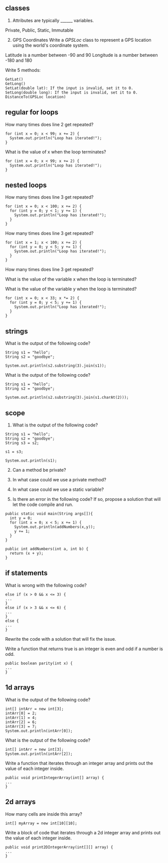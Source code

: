 ## classes

1. Attributes are typically ______ variables.

Private, Public, Static, Immutable

2. GPS Coordinates
Write a *GPSLoc* class to represent a GPS location using the world's coordinate system.

Latitude is a number between -90 and 90
Longitude is a number between -180 and 180

Write 5 methods:

```
GetLat()
GetLong()
SetLat(double lat): If the input is invalid, set it to 0.
SetLong(double long): If the input is invalid, set it to 0.
DistanceTo(GPSLoc location)
```

## regular for loops

How many times does line 2 get repeated?

```
for (int x = 0; x < 99; x += 2) {
  System.out.println("Loop has iterated!");
}
```

What is the value of x when the loop terminates?

```
for (int x = 0; x < 99; x += 2) {
  System.out.println("Loop has iterated!");
}
```

## nested loops

How many times does line 3 get repeated?

```
for (int x = 0; x < 100; x += 2) {
  for (int y = 0; y < 1; y += 1) {
    System.out.println("Loop has iterated!");
  }
}
```

How many times does line 3 get repeated?

```
for (int x = 1; x < 100; x += 2) {
  for (int y = 0; y < 5; y += 1) {
    System.out.println("Loop has iterated!");
  }
}
```

How many times does line 3 get repeated?

What is the value of the variable x when the loop is terminated?

What is the value of the variable y when the loop is terminated?

```
for (int x = 0; x < 33; x *= 2) {
  for (int y = 0; y < 5; y += 1) {
    System.out.println("Loop has iterated!");
  }
}
```

## strings

What is the output of the following code?

```
String s1 = "hello";
String s2 = "goodbye";

System.out.println(s2.substring(3).join(s1));
```

What is the output of the following code?

```
String s1 = "hello";
String s2 = "goodbye";

System.out.println(s2.substring(3).join(s1.charAt(2)));
```

## scope

1. What is the output of the following code?

```
String s1 = "hello";
String s2 = "goodbye";
String s3 = s2;

s1 = s3;

System.out.println(s1);
```

2. Can a method be private?

3. In what case could we use a private method?

4. In what case could we use a static variable?

5. Is there an error in the following code? If so, propose a solution that will let the code compile and run.

```
public static void main(String args[]){
  int y = 0;
  for (int x = 0; x < 5; x += 1) {
    System.out.println(addNumbers(x,y));
    y += 1;
  }
}

public int addNumbers(int a, int b) {
  return (x + y);
}
```


## if statements

What is wrong with the following code?

```
else if (x > 0 && x <= 3) {
...
}
else if (x > 3 && x <= 6) {
...
}
else {
...
}
```

Rewrite the code with a solution that will fix the issue.


Write a function that returns true is an integer is even and odd if a number is odd.
```
public boolean parity(int x) {
...
}
```

## 1d arrays

What is the output of the following code?

```
int[] intArr = new int[3];
intArr[0] = 2;
intArr[1] = 4;
intArr[2] = 6;
intArr[3] = 7;
System.out.println(intArr[0]);
```


What is the output of the following code?

```
int[] intArr = new int[3];
System.out.println(intArr[2]);
```

Write a function that iterates through an integer array and prints out the value of each integer inside.

```
public void printIntegerArray(int[] array) {
...
}
```

## 2d arrays

How many cells are inside this array?

```
int[] myArray = new int[10][10];
```

Write a block of code that iterates through a 2d integer array and prints out the value of each integer inside.

```
public void print2DIntegerArray(int[][] array) {
...
}
```
